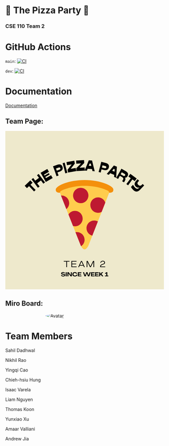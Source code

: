 # 🍕 **The Pizza Party** 🍕
### **CSE 110 Team 2**

# GitHub Actions

`main`: [![CI](https://github.com/cse110-fa22-group2/team2-fa22-cse110/actions/workflows/ci.yml/badge.svg)](https://github.com/cse110-fa22-group2/team2-fa22-cse110/actions/workflows/ci.yml)

`dev`: [![CI](https://github.com/cse110-fa22-group2/team2-fa22-cse110/actions/workflows/ci.yml/badge.svg?branch=dev)](https://github.com/cse110-fa22-group2/team2-fa22-cse110/actions/workflows/ci.yml)

# Documentation

[Documentation](https://cse110-fa22-group2.github.io/team2-fa22-cse110/out/index.html)


## **Team Page:**
[![image](./admin/images/THEPIZZAPARTY.png#avatar)](https://cse110-fa22-group2.github.io/team2-fa22-cse110/admin/team.html "Redirect to team page.")

## **Miro Board:**
[![Avatar](./admin/images/d_logo.png#avatar)](https://miro.com/app/board/uXjVPJnCzps=/?share_link_id=992842944391 "Redirect to Miro Board Page.")


# Team Members

Sahil Dadhwal

Nikhil Rao 

Yingqi Cao 

Chieh-hsiu Hung

Isaac Varela

Liam Nguyen

Thomas Koon

Yunxiao Xu

Amaar Valliani

Andrew Jia


<!-- make logo pictures round -->
<style>
    img[src$="#avatar"] {
    display: block;
    margin: 0 auto;
    border-radius: 50%;
    max-width: 50%;
    }
</style>
